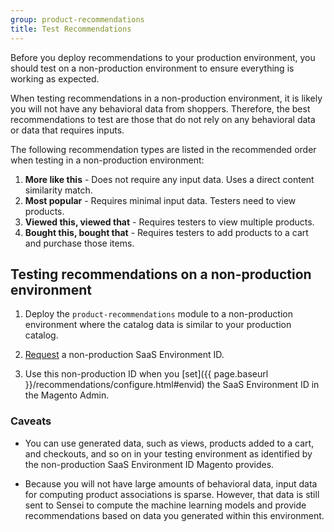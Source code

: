 ```yaml
---
group: product-recommendations
title: Test Recommendations
---
```


Before you deploy recommendations to your production environment, you should test on a non-production environment to ensure everything is working as expected.

When testing recommendations in a non-production environment, it is likely you will not have any behavioral data from shoppers. Therefore, the best recommendations to test are those that do not rely on any behavioral data or data that requires inputs.

The following recommendation types are listed in the recommended order when testing in a non-production environment:

1. **More like this** - Does not require any input data. Uses a direct content similarity match.
1. **Most popular** - Requires minimal input data. Testers need to view products.
1. **Viewed this, viewed that** - Requires testers to view multiple products.
1. **Bought this, bought that** - Requires testers to add products to a cart and purchase those items.

## Testing recommendations on a non-production environment

1. Deploy the `product-recommendations` module to a non-production environment where the catalog data is similar to your production catalog.

1. <a href="mailto:magento-product-recs-feedback@adobe.com">Request</a> a non-production SaaS Environment ID.

1. Use this non-production ID when you [set]({{ page.baseurl }}/recommendations/configure.html#envid) the SaaS Environment ID in the Magento Admin.

### Caveats

-  You can use generated data, such as views, products added to a cart, and checkouts, and so on in your testing environment as identified by the non-production SaaS Environment ID Magento provides.

-  Because you will not have large amounts of behavioral data, input data for computing product associations is sparse. However, that data is still sent to Sensei to compute the machine learning models and provide recommendations based on data you generated within this environment.
